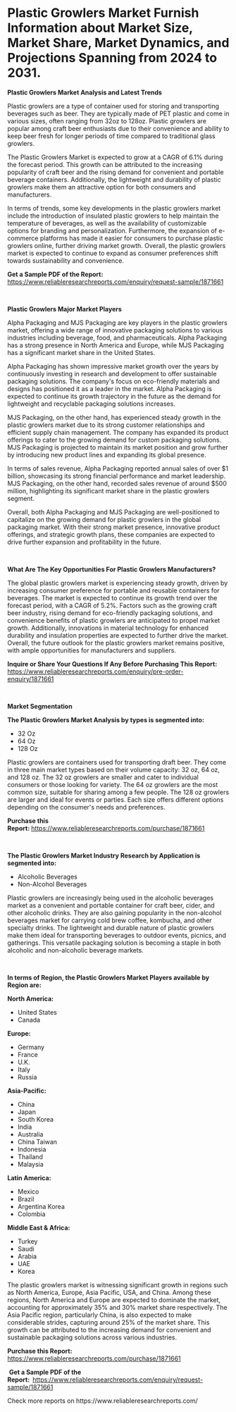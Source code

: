 <p><h1>Plastic Growlers Market Furnish Information about Market Size, Market Share, Market Dynamics, and Projections Spanning from 2024 to 2031.</h1></p><p><strong>Plastic Growlers Market Analysis and Latest Trends</strong></p>
<p><p>Plastic growlers are a type of container used for storing and transporting beverages such as beer. They are typically made of PET plastic and come in various sizes, often ranging from 32oz to 128oz. Plastic growlers are popular among craft beer enthusiasts due to their convenience and ability to keep beer fresh for longer periods of time compared to traditional glass growlers.</p><p>The Plastic Growlers Market is expected to grow at a CAGR of 6.1% during the forecast period. This growth can be attributed to the increasing popularity of craft beer and the rising demand for convenient and portable beverage containers. Additionally, the lightweight and durability of plastic growlers make them an attractive option for both consumers and manufacturers.</p><p>In terms of trends, some key developments in the plastic growlers market include the introduction of insulated plastic growlers to help maintain the temperature of beverages, as well as the availability of customizable options for branding and personalization. Furthermore, the expansion of e-commerce platforms has made it easier for consumers to purchase plastic growlers online, further driving market growth. Overall, the plastic growlers market is expected to continue to expand as consumer preferences shift towards sustainability and convenience.</p></p>
<p><strong>Get a Sample PDF of the Report:&nbsp;</strong> <a href="https://www.reliableresearchreports.com/enquiry/request-sample/1871661">https://www.reliableresearchreports.com/enquiry/request-sample/1871661</a></p>
<p>&nbsp;</p>
<p><strong>Plastic Growlers Major Market Players</strong></p>
<p><p>Alpha Packaging and MJS Packaging are key players in the plastic growlers market, offering a wide range of innovative packaging solutions to various industries including beverage, food, and pharmaceuticals. Alpha Packaging has a strong presence in North America and Europe, while MJS Packaging has a significant market share in the United States.</p><p>Alpha Packaging has shown impressive market growth over the years by continuously investing in research and development to offer sustainable packaging solutions. The company's focus on eco-friendly materials and designs has positioned it as a leader in the market. Alpha Packaging is expected to continue its growth trajectory in the future as the demand for lightweight and recyclable packaging solutions increases.</p><p>MJS Packaging, on the other hand, has experienced steady growth in the plastic growlers market due to its strong customer relationships and efficient supply chain management. The company has expanded its product offerings to cater to the growing demand for custom packaging solutions. MJS Packaging is projected to maintain its market position and grow further by introducing new product lines and expanding its global presence.</p><p>In terms of sales revenue, Alpha Packaging reported annual sales of over $1 billion, showcasing its strong financial performance and market leadership. MJS Packaging, on the other hand, recorded sales revenue of around $500 million, highlighting its significant market share in the plastic growlers segment.</p><p>Overall, both Alpha Packaging and MJS Packaging are well-positioned to capitalize on the growing demand for plastic growlers in the global packaging market. With their strong market presence, innovative product offerings, and strategic growth plans, these companies are expected to drive further expansion and profitability in the future.</p></p>
<p>&nbsp;</p>
<p><strong>What Are The Key Opportunities For Plastic Growlers Manufacturers?</strong></p>
<p><p>The global plastic growlers market is experiencing steady growth, driven by increasing consumer preference for portable and reusable containers for beverages. The market is expected to continue its growth trend over the forecast period, with a CAGR of 5.2%. Factors such as the growing craft beer industry, rising demand for eco-friendly packaging solutions, and convenience benefits of plastic growlers are anticipated to propel market growth. Additionally, innovations in material technology for enhanced durability and insulation properties are expected to further drive the market. Overall, the future outlook for the plastic growlers market remains positive, with ample opportunities for manufacturers and suppliers.</p></p>
<p><strong>Inquire or Share Your Questions If Any Before Purchasing This Report:</strong> <a href="https://www.reliableresearchreports.com/enquiry/pre-order-enquiry/1871661">https://www.reliableresearchreports.com/enquiry/pre-order-enquiry/1871661</a></p>
<p>&nbsp;</p>
<p><strong>Market Segmentation</strong></p>
<p><strong>The Plastic Growlers Market Analysis by types is segmented into:</strong></p>
<p><ul><li>32 Oz</li><li>64 Oz</li><li>128 Oz</li></ul></p>
<p><p>Plastic growlers are containers used for transporting draft beer. They come in three main market types based on their volume capacity: 32 oz, 64 oz, and 128 oz. The 32 oz growlers are smaller and cater to individual consumers or those looking for variety. The 64 oz growlers are the most common size, suitable for sharing among a few people. The 128 oz growlers are larger and ideal for events or parties. Each size offers different options depending on the consumer's needs and preferences.</p></p>
<p><strong>Purchase this Report:&nbsp;</strong><a href="https://www.reliableresearchreports.com/purchase/1871661">https://www.reliableresearchreports.com/purchase/1871661</a></p>
<p>&nbsp;</p>
<p><strong>The Plastic Growlers Market Industry Research by Application is segmented into:</strong></p>
<p><ul><li>Alcoholic Beverages</li><li>Non-Alcohol Beverages</li></ul></p>
<p><p>Plastic growlers are increasingly being used in the alcoholic beverages market as a convenient and portable container for craft beer, cider, and other alcoholic drinks. They are also gaining popularity in the non-alcohol beverages market for carrying cold brew coffee, kombucha, and other specialty drinks. The lightweight and durable nature of plastic growlers make them ideal for transporting beverages to outdoor events, picnics, and gatherings. This versatile packaging solution is becoming a staple in both alcoholic and non-alcoholic beverage markets.</p></p>
<p>&nbsp;</p>
<p><strong>In terms of Region, the Plastic Growlers Market Players available by Region are:</strong></p>
<p>
    <p> <strong> North America: </strong>
        <ul>
            <li>United States</li>
            <li>Canada</li>
        </ul>
        </p> 
    <p> <strong> Europe: </strong>
        <ul>
            <li>Germany</li>
            <li>France</li>
            <li>U.K.</li>
            <li>Italy</li>
            <li>Russia</li>
        </ul>
        </p> 
    <p> <strong> Asia-Pacific: </strong>
        <ul>
            <li>China</li>
            <li>Japan</li>
            <li>South Korea</li>
            <li>India</li>
            <li>Australia</li>
            <li>China Taiwan</li>
            <li>Indonesia</li>
            <li>Thailand</li>
            <li>Malaysia</li>
        </ul>
        </p> 
    <p> <strong> Latin America: </strong>
        <ul>
            <li>Mexico</li>
            <li>Brazil</li>
            <li>Argentina Korea</li>
            <li>Colombia</li>
        </ul>
        </p> 
    <p> <strong> Middle East & Africa: </strong>
        <ul>
            <li>Turkey</li>
            <li>Saudi</li>
            <li>Arabia</li>
            <li>UAE</li>
            <li>Korea</li>
        </ul>
    </p>
    </p>
<p><p>The plastic growlers market is witnessing significant growth in regions such as North America, Europe, Asia Pacific, USA, and China. Among these regions, North America and Europe are expected to dominate the market, accounting for approximately 35% and 30% market share respectively. The Asia Pacific region, particularly China, is also expected to make considerable strides, capturing around 25% of the market share. This growth can be attributed to the increasing demand for convenient and sustainable packaging solutions across various industries.</p></p>
<p><strong>Purchase this Report: </strong><a href="https://www.reliableresearchreports.com/purchase/1871661">https://www.reliableresearchreports.com/purchase/1871661</a></p>
<p>&nbsp;<strong>Get a Sample PDF of the Report:&nbsp;&nbsp;</strong><a href="https://www.reliableresearchreports.com/enquiry/request-sample/1871661">https://www.reliableresearchreports.com/enquiry/request-sample/1871661</a></p>
<p><strong></strong></p>
<p>Check more reports on https://www.reliableresearchreports.com/</p>